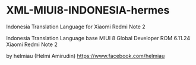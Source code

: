 # XML-MIUI8-INDONESIA-hermes
Indonesia Translation Language for Xiaomi Redmi Note 2


Indonesia Translation Language 
base MIUI 8 Global Developer ROM 6.11.24
Xiaomi Redmi Note 2

by
helmiau
(Helmi Amirudin)
https://www.facebook.com/helmiau
